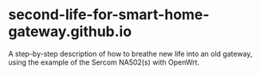 # second-life-for-smart-home-gateway.github.io

A step-by-step description of how to breathe new life into an old gateway, using the example of the Sercom NA502(s) with OpenWrt.

